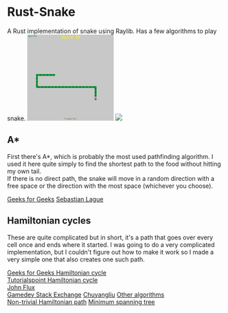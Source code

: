 # Rust-Snake
A Rust implementation of snake using Raylib.
Has a few algorithms to play snake.
<img src="images/image.png" height=200 /> <img src="https://www.freecodecamp.org/news/content/images/2021/01/rust-mascot.png" height=200 />

## A*
First there's A*, which is probably the most used pathfinding algorithm. I used it here quite simply to find the shortest path to the food without hitting my own tail.<br>
If there is no direct path, the snake will move in a random direction with a free space or the direction with the most space (whichever you choose).

[Geeks for Geeks](https://www.geeksforgeeks.org/a-search-algorithm/)
[Sebastian Lague](https://www.youtube.com/watch?v=-L-WgKMFuhE&ab_channel=SebastianLague)

## Hamiltonian cycles
These are quite complicated but in short, it's a path that goes over every cell once and ends where it started. I was going to do a very complicated implementation, but I couldn't figure out how to make it work so I made a very simple one that also creates one such path.

[Geeks for Geeks Hamiltonian cycle](https://www.geeksforgeeks.org/hamiltonian-cycle-backtracking-6/)<br>
[Tutorialspoint Hamiltonian cycle](https://www.tutorialspoint.com/Hamiltonian-Cycle)<br>
[John Flux](https://johnflux.com/2015/05/02/nokia-6110-part-3-algorithms/)<br>
[Gamedev Stack Exchange](https://gamedev.stackexchange.com/questions/133460/how-to-find-a-safe-path-for-an-ai-snake)
[Chuyangliu](https://github.com/chuyangliu/snake/blob/master/snake/solver/hamilton.py)
[Other algorithms](https://github.com/gsurma/slitherin)<br>
[Non-trivial Hamiltonian path](https://www.youtube.com/watch?v=u4PDNUO78rA&ab_channel=YulianYarema)
[Minimum spanning tree](https://www.geeksforgeeks.org/properties-of-minimum-spanning-tree-mst/)

